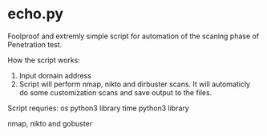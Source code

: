 # echo.py
Foolproof and extremly simple script for automation of the scaning phase of Penetration test.

How the script works:

1. Input domain address
2. Script will perform nmap, nikto and dirbuster scans. It will automaticly do some customization scans and save output to the files.


Script requries:
os python3 library
time python3 library

nmap, nikto and gobuster

